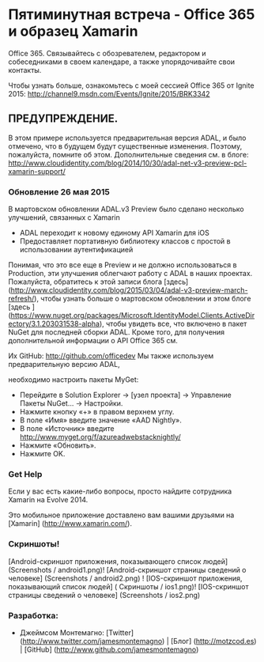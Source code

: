 Пятиминутная встреча - Office 365 и образец Xamarin
=========================

Office 365\. Связывайтесь с обозревателем, редактором и собеседниками в своем календаре, а также упорядочивайте свои контакты.

Чтобы узнать больше, ознакомьтесь с моей сессией Office 365 от Ignite 2015: http://channel9.msdn.com/Events/Ignite/2015/BRK3342

## ПРЕДУПРЕЖДЕНИЕ.
В этом примере используется предварительная версия ADAL, и было отмечено, что в будущем будут существенные изменения. Поэтому, пожалуйста, помните об этом. Дополнительные сведения см. в блоге: http://www.cloudidentity.com/blog/2014/10/30/adal-net-v3-preview-pcl-xamarin-support/

<h3>Обновление 26 мая 2015</h3>
В мартовском обновлении ADAL.v3 Preview было сделано несколько улучшений, связанных с Xamarin 
<ul>
	<li>
		ADAL переходит к новому единому API Xamarin для iOS
	</li>
	<li>
		Предоставляет портативную библиотеку классов с простой в использовании аутентификацией
	</li>
</ul>
<p>

Понимая, что это все еще в Preview и не должно использоваться в Production, эти улучшения облегчают работу с ADAL в наших проектах. Пожалуйста, обратитесь к этой записи блога [здесь] (http://www.cloudidentity.com/blog/2015/03/04/adal-v3-preview-march-refresh/), чтобы узнать больше о мартовском обновлении и этом блоге [здесь ] (https://www.nuget.org/packages/Microsoft.IdentityModel.Clients.ActiveDirectory/3.1.203031538-alpha), чтобы увидеть все, что включено в пакет NuGet для последней сборки ADAL. Кроме того, для получения дополнительной информации о API Office 365 см.

Их GitHub: http://github.com/officedev Мы также используем предварительную версию ADAL,

необходимо настроить пакеты MyGet:

* Перейдите в Solution Explorer -> [узел проекта] -> Управление Пакеты NuGet… -> Настройки.
* Нажмите кнопку «+» в правом верхнем углу.
* В поле «Имя» введите значение «AAD Nightly».
* В поле «Источник» введите http://www.myget.org/f/azureadwebstacknightly/
* Нажмите «Обновить».
* Нажмите OK.


### Get Help

Если у вас есть какие-либо вопросы, просто найдите сотрудника Xamarin на Evolve 2014.

Это мобильное приложение доставлено вам вашими друзьями на [Xamarin] (http://www.xamarin.com/).

### Скриншоты!

[Android-скриншот приложения, показывающего список людей] (Screenshots / android1.png)! [Android-скриншот страницы сведений о человеке] (Screenshots / android2.png)
! [IOS-скриншот приложения, показывающий список людей] ( Скриншоты / ios1.png)! [IOS-скриншот страницы сведений о человеке] (Screenshots / ios2.png)

### Разработка:
- Джеймсом Монтемагно: [Twitter] (http://www.twitter.com/jamesmontemagno) | [Блог] (http://motzcod.es) | [GitHub] (http://www.github.com/jamesmontemagno)
